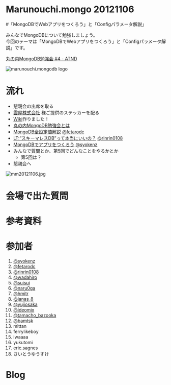 Marunouchi.mongo 20121106
=================
#「MongoDBでWebアプリをつくろう」と「Configパラメータ解説」

みんなでMongoDBについて勉強しましょう。  
今回のテーマは「MongoDBでWebアプリをつくろう」と「Configパラメータ解説」です。

[丸の内MongoDB勉強会 #4 - ATND](http://atnd.org/events/xxxx)

![marunouchi.mongodb logo](http://www.fedc.biz/~fujisaki/img/mongodb_logo.png)


# 流れ
* 懇親会の出席を取る
* [雲屋株式会社](http://kumoya.com/) 様ご提供のステッカーを配る
* [Wiki](https://github.com/syokenz/marunouchi-mongodb/wiki)作りました！
* [丸の内MongoDB勉強会とは](http://syokenz.github.com/slides/mongonouchi/)
* [MongoDB全設定値解説](https://github.com/syokenz/marunouchi-mongodb/tree/master/20121106/fetarodc) [@fetarodc](http://twitter.com/fetarodc)
* [LT:”スキーマレスDB”って本当にいいの？](https://github.com/rinrin0108/MongoDB) [@rinrin0108](https://twitter.com/rinrin0108)
* [MongoDBでアプリをつくろう](https://github.com/syokenz/marunouchi-mongodb/tree/master/20121106/syokenz) [@syokenz](http://twitter.com/syokenz)
* みんなで質問とか、第5回でどんなことをやるかとか
  * 第5回は？
* 懇親会へ

![mm20121106.jpg](http://syokenz.github.com/marunouchi-mongodb/images/mm20121106.jpg)

# 会場で出た質問


# 参考資料


# 参加者
1. [@syokenz](http://twitter.com/syokenz)
1. [@fetarodc](http://twitter.com/fetarodc)
1. [@rinrin0108](http://twitter.com/rinrin0108)
1. [@wadahiro](https://twitter.com/wadahiro)
1. [@suisui](https://twitter.com/suisui)
1. [@naru0ga](https://twitter.com/naru0ga)
1. [@hmitr](https://twitter.com/hmitr)
1. [@janas_8](https://twitter.com/janas_8)
1. [@yujiosaka](https://twitter.com/yujiosaka)
1. [@ideomix](https://twitter.com/ideomix)
1. [@tamacho_bazooka](https://twitter.com/tamacho_bazooka)
1. [@bamtsk](https://twitter.com/bamtsk)
1. mittan
1. ferrylikeboy
1. iwaaaa
1. yukutomi
1. eric.sagnes
1. さいとうゆうすけ

# Blog

